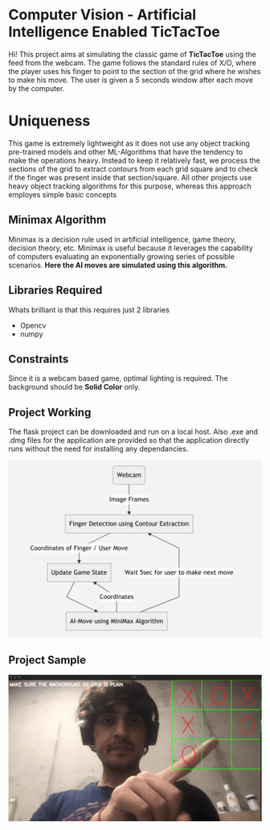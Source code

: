 # Computer Vision - Artificial Intelligence Enabled TicTacToe

Hi! This project aims at simulating the classic game of **TicTacToe** using the feed from the webcam. The game follows the standard rules of X/O, where the player uses his finger to point to the section of the grid where he wishes to make his move. The user is given a 5 seconds window after each move by the computer.


# Uniqueness

This game is extremely lightweight as it does not use any object tracking pre-trained models and other ML-Algorithms that have the tendency to make the operations heavy. Instead to keep it relatively fast, we process the sections of the grid to extract contours from each grid square and to check if the finger was present inside that section/square. All other projects use heavy object tracking algorithms for this purpose, whereas this approach employes simple basic concepts 

## Minimax Algorithm

Minimax is a decision rule used in artificial intelligence, game theory, decision theory, etc. Minimax is useful because it leverages the capability of computers evaluating an exponentially growing series of possible scenarios. **Here the AI moves are simulated using this algorithm.**

## Libraries Required
Whats brilliant is that this requires just 2 libraries
- Opencv
- numpy

## Constraints

Since it is a webcam based game, optimal lighting is required.
The background should be **Solid Color** only.

## Project Working

The flask project can be downloaded and run on a local host.
Also .exe and .dmg files for the application are provided so that the application directly runs without the need for installing any dependancies.

![enter image description here](https://github.com/sharma-anubhav/CV-AI-TTT/blob/master/flowChart.png?raw=true)

## Project Sample
![enter image description here](https://github.com/sharma-anubhav/CV-AI-TTT/blob/master/sample.png?raw=true)
